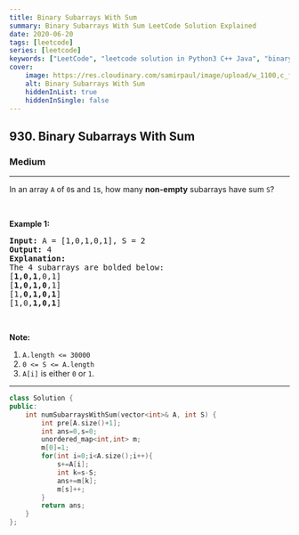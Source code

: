 ```yaml
---
title: Binary Subarrays With Sum
summary: Binary Subarrays With Sum LeetCode Solution Explained
date: 2020-06-20
tags: [leetcode]
series: [leetcode]
keywords: ["LeetCode", "leetcode solution in Python3 C++ Java", "binary-subarrays-with-sum LeetCode Solution Explained"]
cover:
    image: https://res.cloudinary.com/samirpaul/image/upload/w_1100,c_fit,co_rgb:FFFFFF,l_text:Arial_75_bold:Binary Subarrays With Sum - Solution Explained/problem-solving.webp
    alt: Binary Subarrays With Sum
    hiddenInList: true
    hiddenInSingle: false
---
```



<h2>930. Binary Subarrays With Sum</h2><h3>Medium</h3><hr><div><p>In an array <code>A</code> of <code>0</code>s and <code>1</code>s, how many <strong>non-empty</strong> subarrays have sum <code>S</code>?</p>

<p>&nbsp;</p>

<p><strong>Example 1:</strong></p>

<pre><strong>Input: </strong>A = <span id="example-input-1-1">[1,0,1,0,1]</span>, S = <span id="example-input-1-2">2</span>
<strong>Output: </strong><span id="example-output-1">4</span>
<strong>Explanation: </strong>
The 4 subarrays are bolded below:
[<strong>1,0,1</strong>,0,1]
[<strong>1,0,1,0</strong>,1]
[1,<strong>0,1,0,1</strong>]
[1,0,<strong>1,0,1</strong>]
</pre>

<p>&nbsp;</p>

<p><strong>Note:</strong></p>

<ol>
	<li><code>A.length &lt;= 30000</code></li>
	<li><code>0 &lt;= S &lt;= A.length</code></li>
	<li><code>A[i]</code>&nbsp;is either <code>0</code>&nbsp;or <code>1</code>.</li>
</ol></div>

---




```cpp
class Solution {
public:
    int numSubarraysWithSum(vector<int>& A, int S) {
        int pre[A.size()+1];
        int ans=0,s=0;
        unordered_map<int,int> m;
        m[0]=1;
        for(int i=0;i<A.size();i++){
            s+=A[i];
            int k=s-S;
            ans+=m[k];
            m[s]++;
        }
        return ans;
    }
};
```
